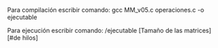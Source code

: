 Para compilación escribir comando:
gcc MM_v05.c operaciones.c -o ejecutable


Para ejecución escribir comando:
/ejecutable [Tamaño de las matrices] [#de hilos]

